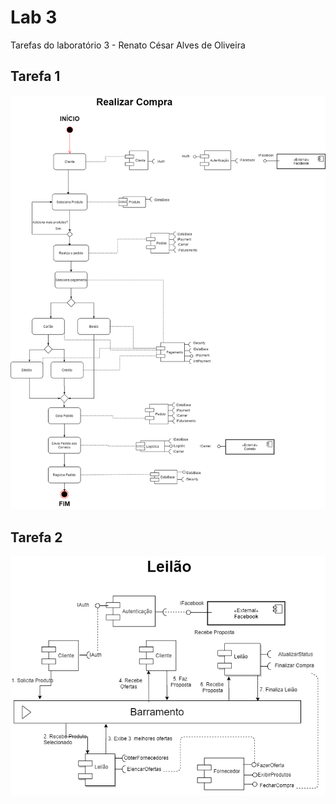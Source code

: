 # Lab 3
Tarefas do laboratório 3 - Renato César Alves de Oliveira

## Tarefa 1

![Diagrama de Componentes Realizar Pedido](images/diagrama_componentes_pedido_fluxo.png)

## Tarefa 2

![Diagrama de Componentes Leilao](images/fluxo_leilao.png)